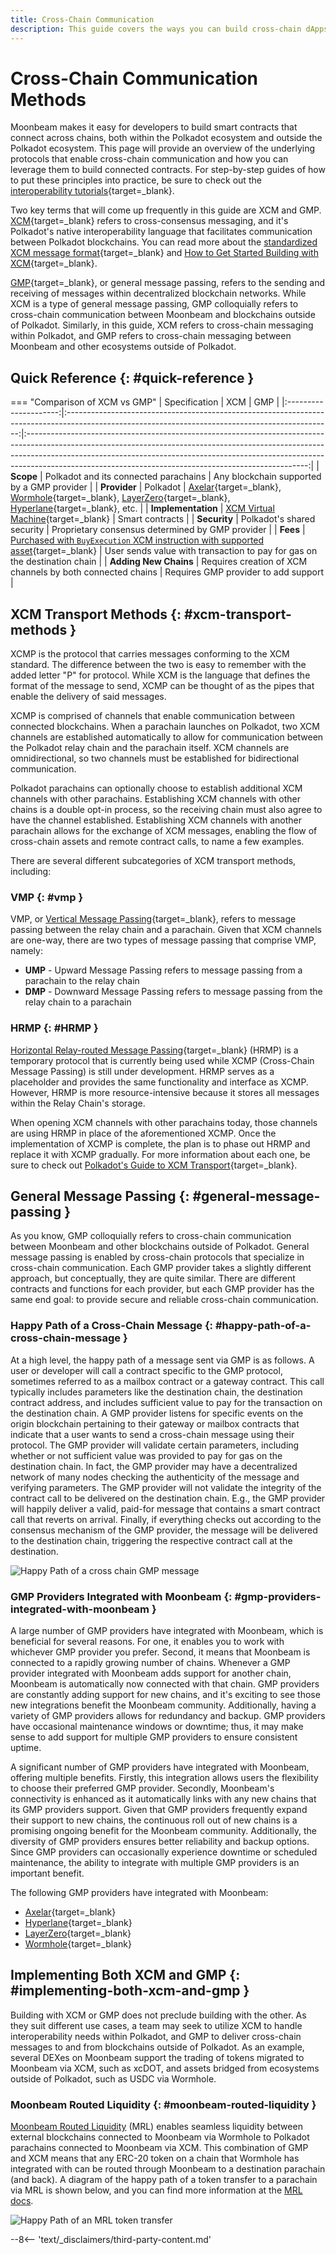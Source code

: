 ```yaml
---
title: Cross-Chain Communication
description: This guide covers the ways you can build cross-chain dApps with Moonbeam, including via XCM, cross consensus messaging, and GMP, general message passing.
---
```


# Cross-Chain Communication Methods

Moonbeam makes it easy for developers to build smart contracts that connect across chains, both within the Polkadot ecosystem and outside the Polkadot ecosystem. This page will provide an overview of the underlying protocols that enable cross-chain communication and how you can leverage them to build connected contracts. For step-by-step guides of how to put these principles into practice, be sure to check out the [interoperability tutorials](/tutorials/interoperability/){target=\_blank}.

Two key terms that will come up frequently in this guide are XCM and GMP. [XCM](/builders/interoperability/xcm/){target=\_blank} refers to cross-consensus messaging, and it's Polkadot's native interoperability language that facilitates communication between Polkadot blockchains. You can read more about the [standardized XCM message format](https://docs.polkadot.com/develop/interoperability/intro-to-xcm/){target=\_blank} and [How to Get Started Building with XCM](/builders/interoperability/xcm/){target=\_blank}.

[GMP](https://moonbeam.network/news/seamless-blockchain-interoperability-the-power-of-general-message-passing-gmp){target=\_blank}, or general message passing, refers to the sending and receiving of messages within decentralized blockchain networks. While XCM is a type of general message passing, GMP colloquially refers to cross-chain communication between Moonbeam and blockchains outside of Polkadot. Similarly, in this guide, XCM refers to cross-chain messaging within Polkadot, and GMP refers to cross-chain messaging between Moonbeam and other ecosystems outside of Polkadot.

## Quick Reference {: #quick-reference }  

=== "Comparison of XCM vs GMP"
|     Specification     |                                                                       XCM                                                                        |                                                                                                                                                       GMP                                                                                                                                                        |
|:---------------------:|:------------------------------------------------------------------------------------------------------------------------------------------------:|:----------------------------------------------------------------------------------------------------------------------------------------------------------------------------------------------------------------------------------------------------------------------------------------------------------------:|
|       **Scope**       |                                                      Polkadot and its connected parachains                                                       |                                                                                                                                    Any blockchain supported by a GMP provider                                                                                                                                    |
|     **Provider**      |                                                                     Polkadot                                                                     | [Axelar](/builders/interoperability/protocols/axelar/){target=\_blank}, [Wormhole](/builders/interoperability/protocols/wormhole/){target=\_blank}, [LayerZero](/builders/interoperability/protocols/layerzero/){target=\_blank}, [Hyperlane](/builders/interoperability/protocols/hyperlane/){target=\_blank}, etc. |
|  **Implementation**   |                               [XCM Virtual Machine](https://wiki.polkadot.network/learn/learn-xcvm/){target=\_blank}                               |                                                                                                                                                 Smart contracts                                                                                                                                                  |
|     **Security**      |                                                            Polkadot's shared security                                                            |                                                                                                                                 Proprietary consensus determined by GMP provider                                                                                                                                 |
|       **Fees**        | [Purchased with `BuyExecution` XCM instruction with supported asset](/builders/interoperability/xcm/core-concepts/weights-fees/){target=\_blank} |                                                                                                                    User sends value with transaction to pay for gas on the destination chain                                                                                                                     |
| **Adding New Chains** |                                            Requires creation of XCM channels by both connected chains                                            |                                                                                                                                       Requires GMP provider to add support                                                                                                                                       |

## XCM Transport Methods {: #xcm-transport-methods }  

XCMP is the protocol that carries messages conforming to the XCM standard. The difference between the two is easy to remember with the added letter "P" for protocol. While XCM is the language that defines the format of the message to send, XCMP can be thought of as the pipes that enable the delivery of said messages.

XCMP is comprised of channels that enable communication between connected blockchains. When a parachain launches on Polkadot, two XCM channels are established automatically to allow for communication between the Polkadot relay chain and the parachain itself. XCM channels are omnidirectional, so two channels must be established for bidirectional communication. 

Polkadot parachains can optionally choose to establish additional XCM channels with other parachains. Establishing XCM channels with other chains is a double opt-in process, so the receiving chain must also agree to have the channel established. Establishing XCM channels with another parachain allows for the exchange of XCM messages, enabling the flow of cross-chain assets and remote contract calls, to name a few examples. 

There are several different subcategories of XCM transport methods, including:

### VMP {: #vmp } 

VMP, or [Vertical Message Passing](https://wiki.polkadot.network/learn/learn-xcm-transport/#vmp-vertical-message-passing){target=\_blank}, refers to message passing between the relay chain and a parachain. Given that XCM channels are one-way, there are two types of message passing that comprise VMP, namely:  

- **UMP** - Upward Message Passing refers to message passing from a parachain to the relay chain
- **DMP** - Downward Message Passing refers to message passing from the relay chain to a parachain

### HRMP {: #HRMP } 

[Horizontal Relay-routed Message Passing](https://wiki.polkadot.network/learn/learn-xcm-transport/#hrmp-xcmp-lite){target=\_blank} (HRMP) is a temporary protocol that is currently being used while XCMP (Cross-Chain Message Passing) is still under development. HRMP serves as a placeholder and provides the same functionality and interface as XCMP. However, HRMP is more resource-intensive because it stores all messages within the Relay Chain's storage. 

When opening XCM channels with other parachains today, those channels are using HRMP in place of the aforementioned XCMP. Once the implementation of XCMP is complete, the plan is to phase out HRMP and replace it with XCMP gradually. For more information about each one, be sure to check out [Polkadot's Guide to XCM Transport](https://wiki.polkadot.network/learn/learn-xcm-transport/){target=\_blank}.

## General Message Passing {: #general-message-passing } 

As you know, GMP colloquially refers to cross-chain communication between Moonbeam and other blockchains outside of Polkadot. General message passing is enabled by cross-chain protocols that specialize in cross-chain communication. Each GMP provider takes a slightly different approach, but conceptually, they are quite similar. There are different contracts and functions for each provider, but each GMP provider has the same end goal: to provide secure and reliable cross-chain communication.  

### Happy Path of a Cross-Chain Message {: #happy-path-of-a-cross-chain-message } 

At a high level, the happy path of a message sent via GMP is as follows. A user or developer will call a contract specific to the GMP protocol, sometimes referred to as a mailbox contract or a gateway contract. This call typically includes parameters like the destination chain, the destination contract address, and includes sufficient value to pay for the transaction on the destination chain. A GMP provider listens for specific events on the origin blockchain pertaining to their gateway or mailbox contracts that indicate that a user wants to send a cross-chain message using their protocol. The GMP provider will validate certain parameters, including whether or not sufficient value was provided to pay for gas on the destination chain. In fact, the GMP provider may have a decentralized network of many nodes checking the authenticity of the message and verifying parameters. The GMP provider will not validate the integrity of the contract call to be delivered on the destination chain. E.g., the GMP provider will happily deliver a valid, paid-for message that contains a smart contract call that reverts on arrival. Finally, if everything checks out according to the consensus mechanism of the GMP provider, the message will be delivered to the destination chain, triggering the respective contract call at the destination.

![Happy Path of a cross chain GMP message](/images/learn/features/xchain-plans/xchain-plans-1.webp) 

### GMP Providers Integrated with Moonbeam {: #gmp-providers-integrated-with-moonbeam } 
A large number of GMP providers have integrated with Moonbeam, which is beneficial for several reasons. For one, it enables you to work with whichever GMP provider you prefer. Second, it means that Moonbeam is connected to a rapidly growing number of chains. Whenever a GMP provider integrated with Moonbeam adds support for another chain, Moonbeam is automatically now connected with that chain. GMP providers are constantly adding support for new chains, and it's exciting to see those new integrations benefit the Moonbeam community. Additionally, having a variety of GMP providers allows for redundancy and backup. GMP providers have occasional maintenance windows or downtime; thus, it may make sense to add support for multiple GMP providers to ensure consistent uptime. 

A significant number of GMP providers have integrated with Moonbeam, offering multiple benefits. Firstly, this integration allows users the flexibility to choose their preferred GMP provider. Secondly, Moonbeam's connectivity is enhanced as it automatically links with any new chains that its GMP providers support. Given that GMP providers frequently expand their support to new chains, the continuous roll out of new chains is a promising ongoing benefit for the Moonbeam community. Additionally, the diversity of GMP providers ensures better reliability and backup options. Since GMP providers can occasionally experience downtime or scheduled maintenance, the ability to integrate with multiple GMP providers is an important benefit.

The following GMP providers have integrated with Moonbeam: 

- [Axelar](/builders/interoperability/protocols/axelar/){target=\_blank}
- [Hyperlane](/builders/interoperability/protocols/hyperlane/){target=\_blank}
- [LayerZero](/builders/interoperability/protocols/layerzero/){target=\_blank} 
- [Wormhole](/builders/interoperability/protocols/wormhole/){target=\_blank}

## Implementing Both XCM and GMP {: #implementing-both-xcm-and-gmp } 

Building with XCM or GMP does not preclude building with the other. As they suit different use cases, a team may seek to utilize XCM to handle interoperability needs within Polkadot, and GMP to deliver cross-chain messages to and from blockchains outside of Polkadot. As an example, several DEXes on Moonbeam support the trading of tokens migrated to Moonbeam via XCM, such as xcDOT, and assets bridged from ecosystems outside of Polkadot, such as USDC via Wormhole. 

### Moonbeam Routed Liquidity {: #moonbeam-routed-liquidity }

[Moonbeam Routed Liquidity](/builders/interoperability/mrl/) (MRL) enables seamless liquidity between external blockchains connected to Moonbeam via Wormhole to Polkadot parachains connected to Moonbeam via XCM. This combination of GMP and XCM means that any ERC-20 token on a chain that Wormhole has integrated with can be routed through Moonbeam to a destination parachain (and back). A diagram of the happy path of a token transfer to a parachain via MRL is shown below, and you can find more information at the [MRL docs](/builders/interoperability/mrl/). 

![Happy Path of an MRL token transfer](/images/learn/features/xchain-plans/xchain-plans-2.webp) 


--8<-- 'text/_disclaimers/third-party-content.md'